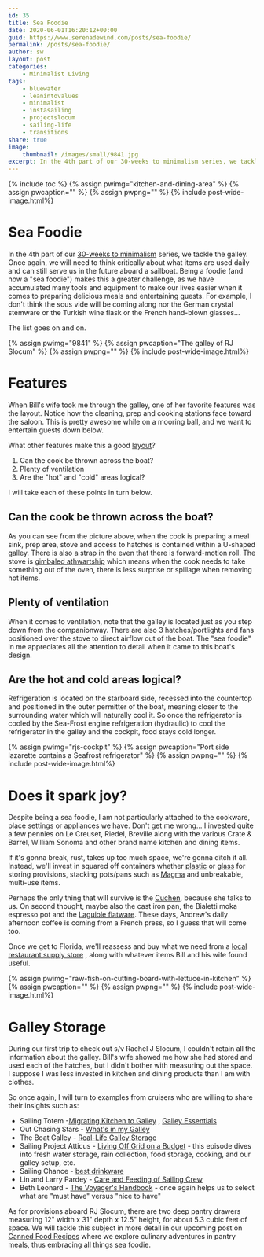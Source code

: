 ```yaml
---
id: 35
title: Sea Foodie
date: 2020-06-01T16:20:12+00:00
guid: https://www.serenadewind.com/posts/sea-foodie/
permalink: /posts/sea-foodie/
author: sw
layout: post
categories:
    - Minimalist Living
tags:
    - bluewater
    - leanintovalues
    - minimalist
    - instasailing
    - projectslocum
    - sailing-life
    - transitions
share: true
image:
    thumbnail: /images/small/9841.jpg 
excerpt: In the 4th part of our 30-weeks to minimalism series, we tackle the galley. Once again, we will need to think critically about what items are used daily now and can still serve us in the future aboard a sailboat. Here is how a "sea foodie" would approach it.
---
```

{% include toc %}
{% assign pwimg="kitchen-and-dining-area" %}
{% assign pwcaption="" %}
{% assign pwpng="" %}
{% include post-wide-image.html%}



# Sea Foodie

In the 4th part of our [30-weeks to minimalism](https://serenadewind.com/posts/30-weeks-to-minimalism/) series, we tackle the galley. Once again, we will need to think critically about what items are used daily and can still serve us in the future aboard a sailboat. Being a foodie (and now a "sea foodie") makes this a greater challenge, as we have accumulated many tools and equipment to make our lives easier when it comes to preparing delicious meals and entertaining guests. For example, I don't think the sous vide will be coming along nor the German crystal stemware or the Turkish wine flask or the French hand-blown glasses...

The list goes on and on.

{% assign pwimg="9841" %}
{% assign pwcaption="The galley of RJ Slocum" %}
{% assign pwpng="" %}
{% include post-wide-image.html%}

# Features

When Bill's wife took me through the galley, one of her favorite features was the layout. Notice how the cleaning, prep and cooking stations face toward the saloon. This is pretty awesome while on a mooring ball, and we want to entertain guests down below.

What other features make this a good [layout](https://www.sailboat-cruising.com/boat-galley.html)?

1.  Can the cook be thrown across the boat?
2.  Plenty of ventilation
3.  Are the "hot" and "cold" areas logical?

I will take each of these points in turn below.

## Can the cook be thrown across the boat?

As you can see from the picture above, when the cook is preparing a meal sink, prep area, stove and access to hatches is contained within a U-shaped galley. There is also a strap in the even that there is forward-motion roll. The stove is [gimbaled athwartship](http://www.oceannavigator.com/Ocean-Voyager-2016/Stoves-and-fuels-for-voyagers/) which means when the cook needs to take something out of the oven, there is less surprise or spillage when removing hot items.

## Plenty of ventilation

When it comes to ventilation, note that the galley is located just as you step down from the companionway. There are also 3 hatches/portlights and fans positioned over the stove to direct airflow out of the boat. The "sea foodie" in me appreciates all the attention to detail when it came to this boat's design.

## Are the hot and cold areas logical?

Refrigeration is located on the starboard side, recessed into the countertop and positioned in the outer permitter of the boat, meaning closer to the surrounding water which will naturally cool it. So once the refrigerator is cooled by the Sea-Frost engine refrigeration (hydraulic) to cool the refrigerator in the galley and the cockpit, food stays cold longer.

{% assign pwimg="rjs-cockpit" %}
{% assign pwcaption="Port side lazarette contains a Seafrost refrigerator" %}
{% assign pwpng="" %}
{% include post-wide-image.html%}


# Does it spark joy?

Despite being a sea foodie, I am not particularly attached to the cookware, place settings or appliances we have. Don't get me wrong... I invested quite a few pennies on Le Creuset, Riedel, Breville along with the various Crate & Barrel, William Sonoma and other brand name kitchen and dining items.

If it's gonna break, rust, takes up too much space, we're gonna ditch it all. Instead, we'll invest in squared off containers whether [plastic](https://www.amazon.com/dp/B07X1TMQ34/?coliid=I2RLH9BJ1G2M37&colid=ICMZHSSAF2CE&psc=1&ref_=lv_ov_lig_dp_it) or [glass](https://www.amazon.com/dp/B075GRTNN6/?coliid=I15BM0AY9988B1&colid=ICMZHSSAF2CE&psc=1&ref_=lv_ov_lig_dp_it) for storing provisions, stacking pots/pans such as [Magma](https://outchasingstars.com/magma-products-nesting-pots-and-pans-review/) and unbreakable, multi-use items.

Perhaps the only thing that will survive is the [Cuchen](https://cuchenamerica.com/), because she talks to us. On second thought, maybe also the cast iron pan, the Bialetti moka espresso pot and the [Laguiole flatware](https://www.jeandubost.com/flatware-and-flatware-set). These days, Andrew's daily afternoon coffee is coming from a French press, so I guess that will come too.

Once we get to Florida, we'll reassess and buy what we need from a [local restaurant supply store](https://www.restaurantsupply.com/locations/florida/fort-lauderdale-restaurant-supply) , along with whatever items Bill and his wife found useful.

{% assign pwimg="raw-fish-on-cutting-board-with-lettuce-in-kitchen" %}
{% assign pwcaption="" %}
{% assign pwpng="" %}
{% include post-wide-image.html%}

# Galley Storage

During our first trip to check out s/v Rachel J Slocum, I couldn't retain all the information about the galley. Bill's wife showed me how she had stored and used each of the hatches, but I didn't bother with measuring out the space. I suppose I was less invested in kitchen and dining products than I am with clothes.

So once again, I will turn to examples from cruisers who are willing to share their insights such as:

-   Sailing Totem -[Migrating Kitchen to Galley](https://www.sailingtotem.com/2018/08/cooking-aboard-migrating-kitchen-to-galley.html) , [Galley Essentials](https://www.sailingtotem.com/2018/11/cooking-aboard-totems-galley-essentials.html)
-   Out Chasing Stars - [What's in my Galley](https://outchasingstars.com/whats-galley/)
-   The Boat Galley - [Real-Life Galley Storage](https://theboatgalley.com/real-life-galley-storage/)
-   Sailing Project Atticus - [Living Off Grid on a Budget](https://www.youtube.com/watch?v=hRHskbdRFFs) - this episode dives into fresh water storage, rain collection, food storage, cooking, and our galley setup, etc.
-   Sailing Chance - [best drinkware](https://www.sailingchance.com/best-drinkware-boat-wine-glasses/)
-   Lin and Larry Pardey - [Care and Feeding of Sailing Crew](https://www.amazon.com/Care-Feeding-Sailing-Crew-Pardey/dp/1929214340)
-   Beth Leonard - [The Voyager's Handbook](https://www.amazon.com/Voyagers-Handbook-Essential-Guide-Cruising/dp/0071437657) - once again helps us to select what are "must have" versus "nice to have"

As for provisions aboard RJ Slocum, there are two deep pantry drawers measuring 12" width x 31" depth x 12.5" height, for about 5.3 cubic feet of space. We will tackle this subject in more detail in our upcoming post on [Canned Food Recipes](https://serenadewind.com/posts/canned-food-recipes/) where we explore culinary adventures in pantry meals, thus embracing all things sea foodie.

